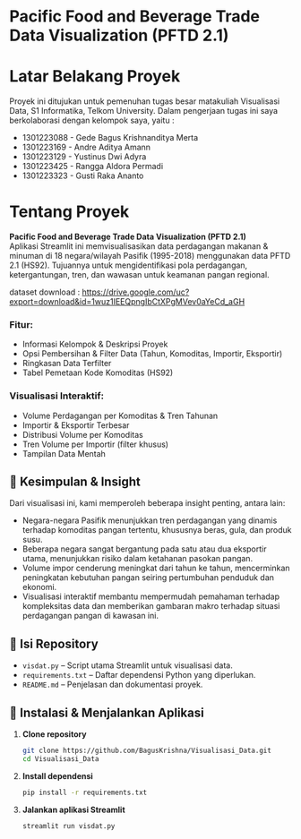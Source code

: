 # Pacific Food and Beverage Trade Data Visualization (PFTD 2.1)

# Latar Belakang Proyek
Proyek ini ditujukan untuk pemenuhan tugas besar matakuliah Visualisasi Data, S1 Informatika, Telkom University. Dalam pengerjaan tugas ini saya berkolaborasi dengan kelompok saya, yaitu : 

- 1301223088 - Gede Bagus Krishnanditya Merta  
- 1301223169 - Andre Aditya Amann  
- 1301223129 - Yustinus Dwi Adyra  
- 1301223425 - Rangga Aldora Permadi  
- 1301223323 - Gusti Raka Ananto  

# Tentang Proyek 
**Pacific Food and Beverage Trade Data Visualization (PFTD 2.1)**  
Aplikasi Streamlit ini memvisualisasikan data perdagangan makanan & minuman di 18 negara/wilayah Pasifik (1995-2018) menggunakan data PFTD 2.1 (HS92). Tujuannya untuk mengidentifikasi pola perdagangan, ketergantungan, tren, dan wawasan untuk keamanan pangan regional.

dataset download : https://drive.google.com/uc?export=download&id=1wuz1IEEQpngIbCtXPgMVev0aYeCd_aGH

### Fitur:
- Informasi Kelompok & Deskripsi Proyek  
- Opsi Pembersihan & Filter Data (Tahun, Komoditas, Importir, Eksportir)  
- Ringkasan Data Terfilter  
- Tabel Pemetaan Kode Komoditas (HS92)  

### Visualisasi Interaktif:
- Volume Perdagangan per Komoditas & Tren Tahunan  
- Importir & Eksportir Terbesar  
- Distribusi Volume per Komoditas  
- Tren Volume per Importir (filter khusus)  
- Tampilan Data Mentah  

## 📌 Kesimpulan & Insight
Dari visualisasi ini, kami memperoleh beberapa insight penting, antara lain:
- Negara-negara Pasifik menunjukkan tren perdagangan yang dinamis terhadap komoditas pangan tertentu, khususnya beras, gula, dan produk susu.
- Beberapa negara sangat bergantung pada satu atau dua eksportir utama, menunjukkan risiko dalam ketahanan pasokan pangan.
- Volume impor cenderung meningkat dari tahun ke tahun, mencerminkan peningkatan kebutuhan pangan seiring pertumbuhan penduduk dan ekonomi.
- Visualisasi interaktif membantu mempermudah pemahaman terhadap kompleksitas data dan memberikan gambaran makro terhadap situasi perdagangan pangan di kawasan ini.

## 📂 Isi Repository
- `visdat.py` – Script utama Streamlit untuk visualisasi data.
- `requirements.txt` – Daftar dependensi Python yang diperlukan.
- `README.md` – Penjelasan dan dokumentasi proyek.  

## 🧰 Instalasi & Menjalankan Aplikasi

1. **Clone repository**  
   ```bash
   git clone https://github.com/BagusKrishna/Visualisasi_Data.git
   cd Visualisasi_Data

2. **Install dependensi**  
   ```bash
   pip install -r requirements.txt

3. **Jalankan aplikasi Streamlit**  
   ```bash
   streamlit run visdat.py
